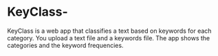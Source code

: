 # KeyClass-
KeyClass is a web app that classifies a text based on keywords for each category. You upload a text file and a keywords file. The app shows the categories and the keyword frequencies.
